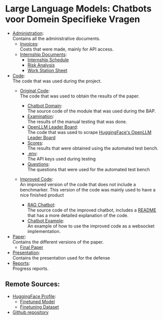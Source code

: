 # Large Language Models: Chatbots  voor  Domein  Specifieke  Vragen
- [Administration](./administration/): <br>
    Contains all the administrative documents.
    - [Invoices](./administration/invoices/):<br>
        Costs that were made, mainly for API access.
    - [Internship Documents](./administration/stagedocs/):<br>
        - [Internship Schedule](./administration/stagedocs/INTERNSHIP_SCHEDULE.doc)
        - [Risk Analysis](./administration/stagedocs/Risicoanalyse_nl.pdf)
        - [Work Station Sheet](./administration/stagedocs/werkpostfiche_nl%20.pdf)
- [Code](./code/):<br>
    The code that was used during the project.
    - [Original Code](./code/orignal_code/):<br>
        The code that was used to obtain the results of the paper.
        - [Chatbot Domain](./code/orignal_code/chatbot_domain/):<br>
            The source code of the module that was used during the BAP.
        - [Examination](./code/orignal_code/examination/):<br>
            The results of the manual testing that was done.
        - [OpenLLM Leader Board](./code/orignal_code/openllm%20leaderboard/):<br>
            The code that was used to scrape [HuggingFace's OpenLLM Leader Board](https://huggingface.co/spaces/open-llm-leaderboard/open_llm_leaderboard)
        - [Scores](./code/orignal_code/scores/):<br>
            The results that were obtained using the automated test bench.
        - [.env](./code/orignal_code/.env):<br>
            The API keys used during testing
        - [Questions](./code/orignal_code/questions.json):<br>
            The questions that were used for the automated test bench

    - [Improved Code](./code/improved_code/):<br>
        An improved version of the code that does not include a benchmarker. This version of the code was mainly used to have a nice finished product
        - [RAG Chatbot](./code/improved_code/rag_chatbot/):<br>
            The source code of the improved chatbot, includes a [README](./code/improved_code/rag_chatbot/README.md) that has a more detailed explanation of the code.
        - [Chatbot Example](./code/improved_code/chatbot_example/):<br>
            An example of how to use the improved code as a websocket implementation.
- [Paper](./paper/):<br>
    Contains the different versions of the paper.
    - [Final Paper](./paper/Bachelorproef_Finaal.pdf)
- [Presentation](./presentation/):<br>
    Contains the presentation used for the defense
- [Reports](./reports/): <br>
    Progress reports.

## Remote Sources:
- [HuggingFace Profile](https://huggingface.co/vincentverbergt):
  - [Finetuned Model](https://huggingface.co/vincentverbergt/Mistral7B-DIP)
  - [Finetuning Dataset](https://huggingface.co/datasets/vincentverbergt/DIP-sentences)
- [Github repository](https://github.com/centmeteenvin/6-bap)